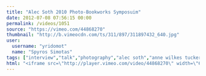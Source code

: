 ```yaml
---
title: "Alec Soth 2010 Photo-Bookworks Symposuim"
date: 2012-07-08 07:56:15 00:00
permalink: /videos/1051
source: "https://vimeo.com/44868270"
thumbnail: "http://b.vimeocdn.com/ts/311/897/311897432_640.jpg"
user:
  username: "yridomot"
  name: "Spyros Simotas"
tags: ["interview","talk","photography","alec soth","anne wilkes tucker","photobooks"]
html: "<iframe src=\"http://player.vimeo.com/video/44868270\" width=\"640\" height=\"424\" frameborder=\"0\" webkitAllowFullScreen mozallowfullscreen allowFullScreen></iframe>"
---
```


